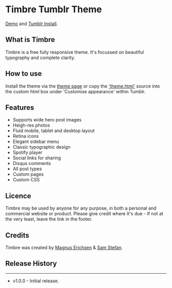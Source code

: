 # Timbre Tumblr Theme

[Demo](http://timbretheme.tumblr.com/) and
[Tumblr Install](https://www.tumblr.com/theme/37845).

## What is Timbre

Timbre is a free fully responsive theme. It's focussed on beautiful typography and complete clarity.

## How to use

Install the theme via the [theme page](https://www.tumblr.com/theme/37845) or copy the ['theme.html'](https://github.com/CoSnap/Timbre/blob/master/theme.html) source into the custom html box under 'Customise appearance' within Tumblr.

## Features

* Supports wide hero post images
* Heigh-res photos
* Fluid mobile, tablet and desktop layout
* Retina icons
* Elegant sidebar menu
* Classic typographic design
* Spotify player
* Social links for sharing
* Disqus comments
* All post types
* Custom pages
* Custom CSS

## Licence

Timbre may be used by anyone for any purpose, in both a personal and commercial website or product. Please give credit where It's due - If not at the very least, leave the link in the footer.

## Credits

Timbre was created by [Magnus Erichsen](http://samstefan.co.uk) & [Sam Stefan](http://samstefan.co.uk).

## Release History
---

* v1.0.0 - Initial release.